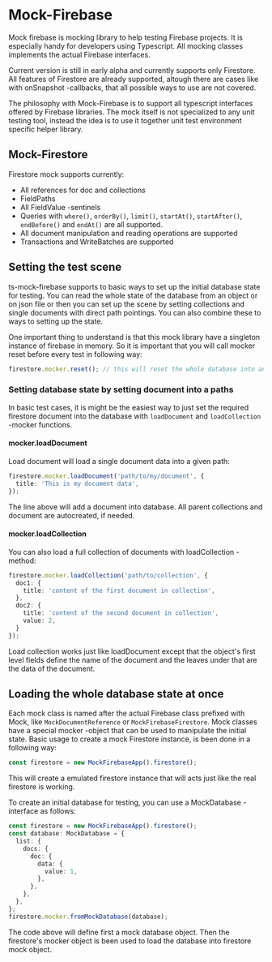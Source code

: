 # Mock-Firebase

Mock firebase is mocking library to help testing Firebase projects. It is especially handy for developers using Typescript. All mocking classes implements the actual Firebase interfaces.

Current version is still in early alpha and currently supports only Firestore. All features of Firestore are already supported, altough there are cases like with onSnapshot -callbacks, that all possible ways to use are not covered.

The philosophy with Mock-Firebase is to support all typescript interfaces offered by Firebase libraries. The mock itself is not specialized to any unit testing tool, instead the idea is to use it together unit test environment specific helper library.

## Mock-Firestore

Firestore mock supports currently:

- All references for doc and collections
- FieldPaths
- All FieldValue -sentinels
- Queries with `where()`, `orderBy()`, `limit()`, `startAt()`, `startAfter()`, `endBefore()` and `endAt()` are all supported.
- All document manipulation and reading operations are supported
- Transactions and WriteBatches are supported

## Setting the test scene

ts-mock-firebase supports to basic ways to set up the initial database state for testing. You can read the whole state of the database from an object or on json file or then you can set up the scene by setting collections and single documents with direct path pointings. You can also combine these to ways to setting up the state.

One important thing to understand is that this mock library have a singleton instance of firebase in memory. So it is important that you will call mocker reset before every test in following way:

```typescript
firestore.mocker.reset(); // this will reset the whole database into an initial state
```

### Setting database state by setting document into a paths

In basic test cases, it is might be the easiest way to just set the required firestore document into the database with `loadDocument` and `loadCollection` -mocker functions.

#### mocker.loadDocument

Load document will load a single document data into a given path:

```typescript
firestore.mocker.loadDocument('path/to/my/document', {
  title: 'This is my document data',
});
```

The line above will add a document into database. All parent collections and document are autocreated, if needed.

#### mocker.loadCollection

You can also load a full collection of documents with loadCollection -method:

```typescript
firestore.mocker.loadCollection('path/to/collection', {
  doc1: {
    title: 'content of the first document in collection',
  },
  doc2: {
    title: 'content of the second document in collection',
    value: 2,
  }
});
```

Load collection works just like loadDocument except that the object's first level fields define the name of the document and the leaves under that are the data of the document.

## Loading the whole database state at once

Each mock class is named after the actual Firebase class prefixed with Mock, like `MockDocumentReference` or `MockFirebaseFirestore`. Mock classes have a special mocker -object that can be used to manipulate the initial state. Basic usage to create a mock Firestore instance, is been done in a following way:

```typescript
const firestore = new MockFirebaseApp().firestore();
```

This will create a emulated firestore instance that will acts just like the real firestore is working.

To create an initial database for testing, you can use a MockDatabase -interface as follows:

```typescript
const firestore = new MockFirebaseApp().firestore();
const database: MockDatabase = {
  list: {
    docs: {
      doc: {
        data: {
          value: 1,
        },
      },
    },
  },
};
firestore.mocker.fromMockDatabase(database);
```

The code above will define first a mock database object. Then the firestore's mocker object is been used to load the database into firestore mock object.
